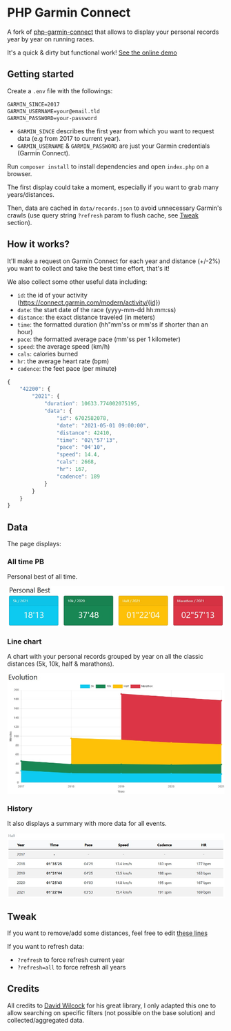 PHP Garmin Connect
==================

A fork of [php-garmin-connect](https://github.com/10REM/php-garmin-connect) that allows to display your personal records year by year on running races.

It's a quick & dirty but functional work! [See the online demo](http://run.bientz.com)

## Getting started

Create a `.env` file with the followings:

```
GARMIN_SINCE=2017
GARMIN_USERNAME=your@email.tld
GARMIN_PASSWORD=your-password
```

* `GARMIN_SINCE` describes the first year from which you want to request data (e.g from 2017 to current year).
* `GARMIN_USERNAME` & `GARMIN_PASSWORD` are just your Garmin credentials (Garmin Connect).

Run `composer install` to install dependencies and open `index.php` on a browser.

The first display could take a moment, especially if you want to grab many years/distances. 

Then, data are cached in `data/records.json` to avoid unnecessary Garmin's crawls (use query string `?refresh` param to flush cache, see [Tweak](#tweak) section). 

## How it works?

It'll make a request on Garmin Connect for each year and distance (+/-2%) you want to collect and take the best time effort, that's it!

We also collect some other useful data including:
* `id`: the id of your activity (https://connect.garmin.com/modern/activity/{id})
* `date`: the start date of the race (yyyy-mm-dd hh:mm:ss)
* `distance`: the exact distance traveled (in meters)
* `time`: the formatted duration (hh"mm'ss or mm'ss if shorter than an hour)
* `pace`: the formatted average pace (mm'ss per 1 kilometer)
* `speed`: the average speed (km/h)
* `cals`: calories burned
* `hr`: the average heart rate (bpm)
* `cadence`: the feet pace (per minute)

```js
{
	"42200": {
		"2021": {
			"duration": 10633.774002075195,
			"data": {
				"id": 6702582078,
				"date": "2021-05-01 09:00:00",
				"distance": 42410,
				"time": "02\"57'13",
				"pace": "04'10",
				"speed": 14.4,
				"cals": 2668,
				"hr": 167,
				"cadence": 189
			}
		}
	}
}

```

## Data

The page displays:
 
### All time PB

Personal best of all time.

<p align="center">
    <img src="docs/img/1-pb.jpg" align="middle" alt="PB" />
</p>
 
### Line chart 

A chart with your personal records grouped by year on all the classic distances (5k, 10k, half & marathons).

<p align="center">
    <img src="docs/img/2-chart.jpg" align="middle" alt="Chart" />
</p>

### History

It also displays a summary with more data for all events.

<p align="center">
    <img src="docs/img/3-history.jpg" align="middle" alt="History" />
</p>

## Tweak

If you want to remove/add some distances, feel free to edit [these lines](https://github.com/laurent-bientz/php-garmin-connect/blob/master/index.php#L21-L57)

If you want to refresh data:
* `?refresh` to force refresh current year
* `?refresh=all` to force refresh all years

## Credits

All credits to [David Wilcock](https://github.com/dawguk) for his great library, I only adapted this one to allow searching on specific filters (not possible on the base solution) and collected/aggregated data.